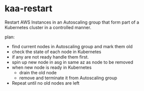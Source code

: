 # kaa-restart
Restart AWS Instances in an Autoscaling group that form part of a Kubernetes cluster in a controlled manner.

plan:
- find current nodes in Autoscaling group and mark them old
- check the state of each node in Kubernetes
- if any are not ready handle them first.
- spin up new node in asg in same az as node to be removed
- when new node is ready in Kubernetes
  - drain the old node
  - remove and terminate it from Autoscaling group
- Repeat until no old nodes are left
